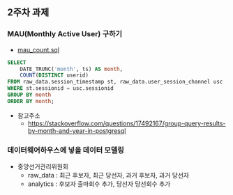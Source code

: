 ## 2주차 과제

### MAU(Monthly Active User) 구하기
* [mau_count.sql](mau_count.sql)
```SQL
SELECT
	DATE_TRUNC('month', ts) AS month,
	COUNT(DISTINCT userid)
FROM raw_data.session_timestamp st, raw_data.user_session_channel usc
WHERE st.sessionid = usc.sessionid
GROUP BY month
ORDER BY month;
```
* 참고주소
  - https://stackoverflow.com/questions/17492167/group-query-results-by-month-and-year-in-postgresql

### 데이터웨어하우스에 넣을 데이터 모델링
* 중앙선거관리위원회
  * raw_data : 최근 후보자, 최근 당선자, 과거 후보자, 과거 당선자
  * analytics : 후보자 출마회수 추가, 당선자 당선회수 추가
